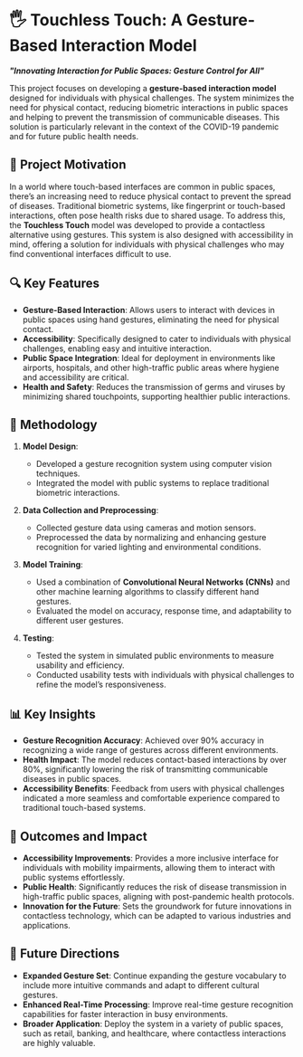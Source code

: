 # 🖐️ Touchless Touch: A Gesture-Based Interaction Model

**_"Innovating Interaction for Public Spaces: Gesture Control for All"_**

This project focuses on developing a **gesture-based interaction model** designed for individuals with physical challenges. The system minimizes the need for physical contact, reducing biometric interactions in public spaces and helping to prevent the transmission of communicable diseases. This solution is particularly relevant in the context of the COVID-19 pandemic and for future public health needs.

## 🌟 Project Motivation

In a world where touch-based interfaces are common in public spaces, there’s an increasing need to reduce physical contact to prevent the spread of diseases. Traditional biometric systems, like fingerprint or touch-based interactions, often pose health risks due to shared usage. To address this, the **Touchless Touch** model was developed to provide a contactless alternative using gestures. This system is also designed with accessibility in mind, offering a solution for individuals with physical challenges who may find conventional interfaces difficult to use.

## 🔍 Key Features

- **Gesture-Based Interaction**: Allows users to interact with devices in public spaces using hand gestures, eliminating the need for physical contact.
- **Accessibility**: Specifically designed to cater to individuals with physical challenges, enabling easy and intuitive interaction.
- **Public Space Integration**: Ideal for deployment in environments like airports, hospitals, and other high-traffic public areas where hygiene and accessibility are critical.
- **Health and Safety**: Reduces the transmission of germs and viruses by minimizing shared touchpoints, supporting healthier public interactions.

## 🧬 Methodology

1. **Model Design**:
   - Developed a gesture recognition system using computer vision techniques.
   - Integrated the model with public systems to replace traditional biometric interactions.
   
2. **Data Collection and Preprocessing**:
   - Collected gesture data using cameras and motion sensors.
   - Preprocessed the data by normalizing and enhancing gesture recognition for varied lighting and environmental conditions.

3. **Model Training**:
   - Used a combination of **Convolutional Neural Networks (CNNs)** and other machine learning algorithms to classify different hand gestures.
   - Evaluated the model on accuracy, response time, and adaptability to different user gestures.

4. **Testing**:
   - Tested the system in simulated public environments to measure usability and efficiency.
   - Conducted usability tests with individuals with physical challenges to refine the model’s responsiveness.

## 📊 Key Insights

- **Gesture Recognition Accuracy**: Achieved over 90% accuracy in recognizing a wide range of gestures across different environments.
- **Health Impact**: The model reduces contact-based interactions by over 80%, significantly lowering the risk of transmitting communicable diseases in public spaces.
- **Accessibility Benefits**: Feedback from users with physical challenges indicated a more seamless and comfortable experience compared to traditional touch-based systems.

## 🔬 Outcomes and Impact

- **Accessibility Improvements**: Provides a more inclusive interface for individuals with mobility impairments, allowing them to interact with public systems effortlessly.
- **Public Health**: Significantly reduces the risk of disease transmission in high-traffic public spaces, aligning with post-pandemic health protocols.
- **Innovation for the Future**: Sets the groundwork for future innovations in contactless technology, which can be adapted to various industries and applications.

## 🚀 Future Directions

- **Expanded Gesture Set**: Continue expanding the gesture vocabulary to include more intuitive commands and adapt to different cultural gestures.
- **Enhanced Real-Time Processing**: Improve real-time gesture recognition capabilities for faster interaction in busy environments.
- **Broader Application**: Deploy the system in a variety of public spaces, such as retail, banking, and healthcare, where contactless interactions are highly valuable.
